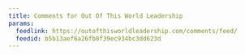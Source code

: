 ```yaml
---
title: Comments for Out Of This World Leadership
params:
  feedlink: https://outofthisworldleadership.com/comments/feed/
  feedid: b5b13aef6a26fb8f39ec934bc3dd623d
---
```

